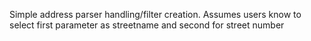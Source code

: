  Simple address parser handling/filter creation.
 Assumes users know to select first parameter as streetname and second for street number
